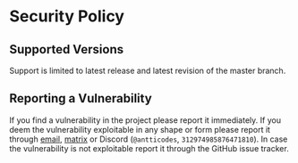 # Security Policy

## Supported Versions

Support is limited to latest release and latest revision of the master branch.

## Reporting a Vulnerability

If you find a vulnerability in the project please report it immediately.
If you deem the vulnerability exploitable in any shape or form please report it through [email](mailto:antti@antti.codes),
[matrix](https://matrix.to/#/@antti:antti.codes) or Discord (`@antticodes`, `312974985876471810`).
In case the vulnerability is not exploitable report it through the GitHub issue tracker.
